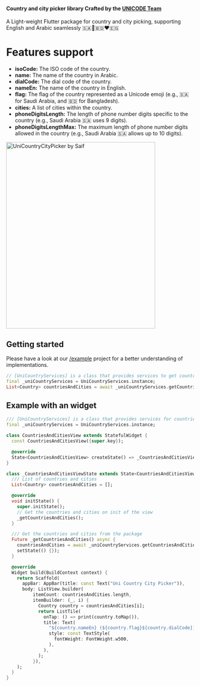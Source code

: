 #### Country and city picker library Crafted by the **[UNICODE Team](https://www.unicodesolutions.co/)**

A Light-weight Flutter package for country and city picking, supporting English and Arabic seamlessly 🇸🇦💙🇧🇩❤️🇪🇬

# **Features support**

- **isoCode:** The ISO code of the country.
- **name:** The name of the country in Arabic.
- **dialCode:** The dial code of the country.
- **nameEn:** The name of the country in English.
- **flag:** The flag of the country represented as a Unicode emoji (e.g., 🇸🇦 for Saudi Arabia, and 🇧🇩 for Bangladesh).
- **cities:** A list of cities within the country.
- **phoneDigitsLength:** The length of phone number digits specific to the country (e.g., Saudi Arabia 🇸🇦 uses 9 digits).
- **phoneDigitsLengthMax:** The maximum length of phone number digits allowed in the country (e.g., Saudi Arabia 🇸🇦 allows up to 10 digits).

<img src="https://raw.githubusercontent.com/UNICODE-Venture/uni_country_city_picker/main/assets/screenshots/1.png" alt="UniCountryCityPicker by Saif" width="400" height="500">

## Getting started

Please have a look at our [/example](https://pub.dev/packages/uni_country_city_picker/example) project for a better understanding of implementations.

```dart
// [UniCountryServices] is a class that provides services to get countries and cities.
final _uniCountryServices = UniCountryServices.instance;
List<Country> countriesAndCities = await _uniCountryServices.getCountriesAndCities();
```

## Example with an widget

```dart
/// [UniCountryServices] is a class that provides services for countries and cities.
final _uniCountryServices = UniCountryServices.instance;

class CountriesAndCitiesView extends StatefulWidget {
  const CountriesAndCitiesView({super.key});

  @override
  State<CountriesAndCitiesView> createState() => _CountriesAndCitiesViewState();
}

class _CountriesAndCitiesViewState extends State<CountriesAndCitiesView> {
  /// List of countries and cities
  List<Country> countriesAndCities = [];

  @override
  void initState() {
    super.initState();
    // Get the countries and cities on init of the view
    _getCountriesAndCities();
  }

  /// Get the countries and cities from the package
  Future _getCountriesAndCities() async {
    countriesAndCities = await _uniCountryServices.getCountriesAndCities();
    setState(() {});
  }

  @override
  Widget build(BuildContext context) {
    return Scaffold(
      appBar: AppBar(title: const Text("Uni Country City Picker")),
      body: ListView.builder(
          itemCount: countriesAndCities.length,
          itemBuilder: (_, i) {
            Country country = countriesAndCities[i];
            return ListTile(
              onTap: () => print(country.toMap()),
              title: Text(
                "${country.nameEn} (${country.flag}${country.dialCode})",
                style: const TextStyle(
                  fontWeight: FontWeight.w500,
                ),
              ),
            );
          }),
    );
  }
}
```
